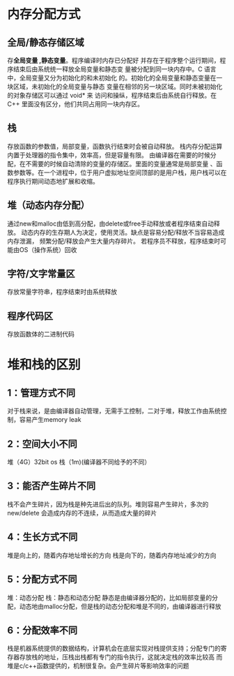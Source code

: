 # 内存分配方式
## 全局/静态存储区域
存<strong>全局变量 ,静态变量</strong>。程序编译时内存已分配好
并存在于程序整个运行期间，程序结束后由系统统一释放全局变量和静态变
量被分配到同一块内存中。C 语言中，全局变量又分为初始化的和未初始化
的。初始化的全局变量和静态变量在一块区域，未初始化的全局变量与静态
变量在相邻的另一块区域。同时未被初始化的对象存储区可以通过 void* 来
访问和操纵，程序结束后由系统自行释放。在 C++ 里面没有区分，他们共同占用同一块内存区。
## 栈
存放函数的参数值，局部变量，函数执行结束时会被自动释放。
栈内存分配运算内置于处理器的指令集中，效率高，但是容量有限。
由编译器在需要的时候分配，在不需要的时候自动清除的变量的存储区。里面的变量通常是局部变量
、函数参数等。在一个进程中，位于用户虚拟地址空间顶部的是用户栈，用户栈可以在程序执行期间动态地扩展和收缩。

## 堆（动态内存分配）
通过new和malloc由低到高分配，由delete或free手动释放或者程序结束自动释放。
动态内存的生存期人为决定，使用灵活。缺点是容易分配/释放不当容易造成内存泄漏，
频繁分配/释放会产生大量内存碎片。 若程序员不释放，程序结束时可能由OS（操作系统）回收
## 字符/文字常量区
存放常量字符串，程序结束时由系统释放
## 程序代码区
存放函数体的二进制代码

# 堆和栈的区别

## 1：管理方式不同
对于栈来说，是由编译器自动管理，无需手工控制，二对于堆，释放工作由系统控制，容易产生memory leak

## 2：空间大小不同
堆（4G）32bit os
栈（1m)(编译器不同给予的不同）

## 3：能否产生碎片不同
栈不会产生碎片，因为栈是种先进后出的队列。堆则容易产生碎片，多次的new/delete 会造成内存的不连续，从而造成大量的碎片

## 4：生长方式不同
堆是向上的，随着内存地址增长的方向
栈是向下的，随着内存地址减少的方向

## 5：分配方式不同
堆：动态分配
栈：静态和动态分配
静态是由编译器分配的，比如局部变量的分配，动态地由malloc分配，但是栈的动态分配和堆是不同的，由编译器进行释放

## 6：分配效率不同
栈是机器系统提供的数据结构，计算机会在底层实现对栈提供支持；分配专门的寄存器存放栈的地址，压栈出栈都有专门的指令执行，这就决定栈的效率比较高
而堆是c/c++函数提供的，机制很复杂。会产生碎片等影响效率的问题
